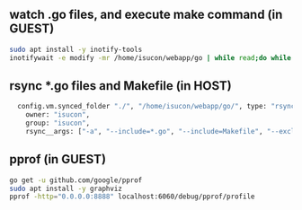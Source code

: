 
## watch .go files, and execute make command (in GUEST)
```sh
sudo apt install -y inotify-tools
inotifywait -e modify -mr /home/isucon/webapp/go | while read;do while read -t 0.5;do :;done;make -C /home/isucon/webapp/go ;done
```


## rsync *.go files and Makefile (in HOST)
```sh
  config.vm.synced_folder "./", "/home/isucon/webapp/go/", type: "rsync",
    owner: "isucon",
    group: "isucon",
    rsync__args: ["-a", "--include=*.go", "--include=Makefile", "--exclude=*"]
```


## pprof (in GUEST)
```sh
go get -u github.com/google/pprof
sudo apt install -y graphviz
pprof -http="0.0.0.0:8888" localhost:6060/debug/pprof/profile
```
